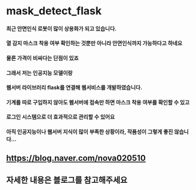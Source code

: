 # mask_detect_flask

#### 최근 안면인식 로봇이 많이 상용화가 되고 있습니다.

#### 열 감지 마스크 착용 여부 확인하는 것뿐만 아니라 안면인식까지 가능하다고 하네요

#### 물론 가격이 비싸다는 단점이 있죠



#### 그래서 저는 인공지능 모델이랑

#### 웹서버 라이브러리 flask를 연결해 웹서비스를 개발하였습니다.

#### 기계를 따로 구입하지 않아도 웹서버에 접속만 하면 마스크 착용 여부를 확인할 수 있고

#### 로그인 시스템으로 더 효과적으로 관리할 수 있어요

#### 아직 인공지능이나 웹서버 지식이 많이 부족한 상황이라, 작품성이 그렇게 좋진 않습니다...



## https://blog.naver.com/nova020510
## 자세한 내용은 블로그를 참고해주세요
